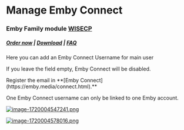 # Manage Emby Connect

### Emby Family module **[WISECP](https://puqcloud.com/link.php?id=78)** 

##### [Order now](https://puqcloud.com/index.php?rp=/store/wisecp-module-emby-family) | [Download](https://download.puqcloud.com/WISECP/Product/PUQ_WISECP-Emby-Family/) | [FAQ](https://faq.puqcloud.com/)

Here you can add an Emby Connect Username for main user

<p class="callout info">If you leave the field empty, Emby Connect will be disabled.</p>

<p class="callout warning">Register the email in **[Emby Connect](https://emby.media/connect.html).** </p>

<p class="callout warning">One Emby Connect username can only be linked to one Emby account.</p>

[![image-1720004547241.png](https://doc.puq.info/uploads/images/gallery/2024-07/scaled-1680-/image-1720004547241.png)](https://doc.puq.info/uploads/images/gallery/2024-07/image-1720004547241.png)

[![image-1720004578016.png](https://doc.puq.info/uploads/images/gallery/2024-07/scaled-1680-/image-1720004578016.png)](https://doc.puq.info/uploads/images/gallery/2024-07/image-1720004578016.png)
